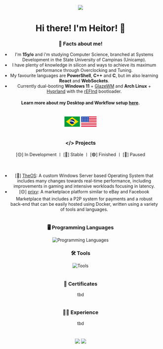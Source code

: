 ![](https://komarev.com/ghpvc/?username=heitorrosa&style=flat&color=grey)

# Hi there! I'm Heitor! 👋

### 🤔 Facts about me!

- I'm **15y/o** and i'm studying Computer Science, branched at Systems Development in the State University of Campinas (Unicamp).
- I have plenty of knowledge in silicon and ways to achieve its maximum performance through Overclocking and Tuning.
- My favourite languages are **PowerShell**, **C++** and **C**, but im also learning **React** and **WebSockets**.
- Currently dual-booting **Windows 11** + [GlazeWM](https://github.com/glzr-io/glazewm) and **Arch Linux** + [Hyprland](https://github.com/hyprwm) with the [rEFInd](https://github.com/2KAbhishek/refind2k) bootloader.

#### Learn more about my Desktop and Workflow setup [here](https://github.com/heitorrosa/.files).

<br>

<div align="center">
 <img width="50" src="/assets/BR.svg">
 <img width="50" src="/assets/US.svg">
</div>


#

### </> Projects
[🟡] In Development 〡 [🔵] Stable 〡 [🟢] Finished 〡 [🔴] Paused

<br>

- [🔴] [TheOS](https://github.com/heitorrosa/TheOS): A custom Windows Server based Operating System that includes many changes towards real-time performance, including improvements in gaming and intensive workloads focusing in latency.
- [🟡] [prixy](https://github.com/heitorrosa/prixy): A marketplace platform similar to eBay and Facebook Marketplace that includes a P2P system for payments and a robust back-end that can be easily hosted using Docker, written using a variety of tools and languages.

#
<div align="center">
 
 ### 🖥️ Programming Languages
![Programming Languages](https://go-skill-icons.vercel.app/api/icons?i=bash,powershell,c,cs,cpp,py,nodejs,php&perline=13)

### 🛠️ Tools
![Tools](https://go-skill-icons.vercel.app/api/icons?i=websocket,git,arduino,dotnet,virtualbox,proxmox,docker&perline=13)
</div>



#

### 📜 Certificates
tbd

#

### 👨‍💻 Experience
tbd

#

<html align="center">
  <div align="center">
      <img height=180px align="center" src="https://github-readme-stats.vercel.app/api?username=heitorrosa&show_icons=true&hide_border=true&bg_color=00000000&text_color=ffffff#gh-dark-mode-only">
      <img height=180px align="center" src="https://github-readme-stats.vercel.app/api/top-langs/?username=heitorrosa&layout=compact&hide_border=true&bg_color=00000000&text_color=ffffff#gh-dark-mode-only">
  </div>
</html>

<br>
